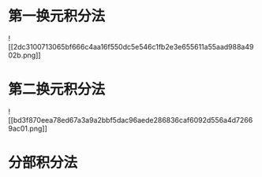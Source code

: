 # 第一换元积分法
![[2dc3100713065bf666c4aa16f550dc5e546c1fb2e3e655611a55aad988a4902b.png]]

# 第二换元积分法
![[bd3f870eea78ed67a3a9a2bbf5dac96aede286836caf6092d556a4d72669ac01.png]]

# 分部积分法